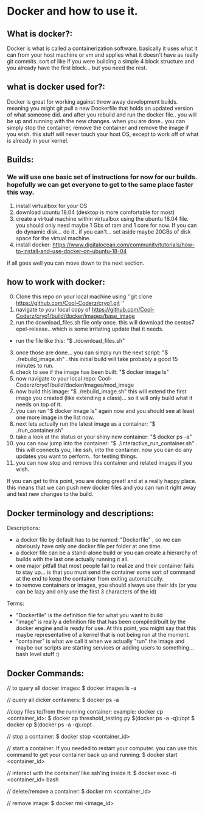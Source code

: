 # Docker and how to use it.


## What is docker?:
Docker is what is called a containerization software.  basically it uses what it can from your host machine or vm and applies what it doesn't have as really git commits.  sort of like if you were building a simple 4 block structure and you already have the first block... but you need the rest.


## what is docker used for?:
Docker is great for working against throw away development builds.  meaning you might git pull a new Dockerfile that holds an updated version of what someone did.  and after you rebuild and run the docker file.. you will be up and running with the new changes.  when you are done.. you can simply stop the container, remove the container and remove the image if you wish.  this stuff will never touch your host OS, except to work off of what is already in your kernel.


## Builds:

### We will use one basic set of instructions for now for our builds.  hopefully we can get everyone to get to the same place faster this way.
1) install virtualbox for your OS
2) download ubuntu 18.04 (desktop is more comfortable for most)
3) create a virtual machine within virtualbox using the ubuntu 18.04 file.  you should only need maybe 1 Gbs of ram and 1 core for now.  If you can do dynamic disk... do it..  if you can't... set aside maybe 20GBs of disk space for the virtual machine.
4) install docker: https://www.digitalocean.com/community/tutorials/how-to-install-and-use-docker-on-ubuntu-18-04

if all goes well you can move down to the next section.



## how to work with docker:
0) Clone this repo on your local machine using ''git clone https://github.com/Cool-Coderz/cryo1.git ''
1) navigate to your local copy of https://github.com/Cool-Coderz/cryo1/build/docker/images/base_image
2) run the download_files.sh file only once.  this will download the centos7 epel-release.. which is some irritating update that it needs.
 - run the file like this: "$ ./download_files.sh"
3) once those are done... you can simply run the next script: "$ ./rebuild_image.sh" .  this initial build will take probably a good 15 minutes to run.
4) check to see if the image has been built: "$ docker image ls"
5) now navigate to your local repo: Cool-Coderz/cryo1/build/docker/images/mod_image
6) now build this image: "$ ./rebuild_image.sh"  this will extend the first image you created (like extending a class)... so it will only build what it needs on top of it.
7) you can run "$ docker image ls" again now and you should see at least one more image in the list now.
8) next lets actually run the latest image as a container: "$ ./run_container.sh"
9) take a look at the status or your shiny new container: "$ docker ps -a"
10)  you can now jump into the container: "$ ./interactive_run_container.sh" .  this will connects you, like ssh, into the container.  now you can do any updates you want to perform.. for testing things.
11) you can now stop and remove this container and related images if you wish.

If you can get to this point, you are doing great! and at a really happy place.  this means that we can push new docker files and you can run it right away and test new changes to the build.


## Docker terminology and descriptions:

Descriptions:
 - a docker file by default has to be named: "Dockerfile"  , so we can obviously have only one docker file per folder at one time.
 - a docker file can be a stand-alone build or you can create a hierarchy of builds with the last one actually running it all.
 - one major pitfall that most people fail to realize and their container fails to stay up... is that you must send the container some sort of command at the end to keep the container from exiting automatically.
 - to remove containers or images, you should always use their ids (or you can be lazy and only use the first 3 characters of the id)

Terms:
 - "Dockerfile" is the definition file for what you want to build
 - "image" is really a definition file that has been compiled/built by the docker engine and is ready for use.  At this point, you might say that this maybe representative of a kernel that is not being run at the moment.
 - "container" is what we call it when we actually "run" the image and maybe our scripts are starting services or adding users to something... bash level stuff :)




## Docker Commands:

// to query all docker images:
$ docker images ls -a

// query all dicker containers:
$ docker ps -a

//copy files to/from the running container:
example: docker cp <file> <container_id>:<location>
$ docker cp threshold_testing.py $(docker ps -a -q):/opt
$ docker cp $(docker ps -a -q):/opt .

// stop a container:
$ docker stop <container_id>

// start a container.  If you needed to restart your computer.  you can use this command to get your container back up and running:
$ docker start <container_id>

// interact with the container/ like ssh'ing inside it:
$ docker exec -ti <container_id> bash

// delete/remove a container:
$ docker rm <container_id>

// remove image:
$ docker rmi <image_id>

